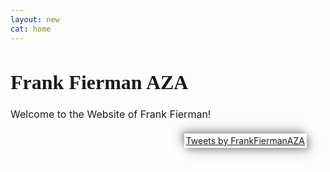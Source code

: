 ```yaml
---
layout: new
cat: home
---
```

<style>
.twitter {
	margin: 5px 30px 5px 10px;
	padding: 3px;
	/*border: 2px solid Black;*/
	float: right;
	box-shadow: 4px 4px 8px 0 rgba(0, 0, 0, 0.2), 6px 6px 20px 0 rgba(0, 0, 0, 0.19), -6px -6px 20px 0 rgba(0, 0, 0, 0.19), -4px -4px 8px 0 rgba(0, 0, 0, 0.2);
}

p.welcome {
	font-size: 16;
}
h1.welcome {
  font-family: Pacifico;
  font-size: 32;
}

body {
 background-image: url("/images/2233.png");

</style>

<h1 class="welcome">Frank Fierman AZA </h1>
<div><p class="welcome">
Welcome to the Website of Frank Fierman!
</p> </div>



<!-- Twitter Timeline -->
<div class="twitter">
<a class="twitter-timeline" data-width="400" data-height="750" data-theme="light" href="https://twitter.com/FrankFiermanAZA">Tweets by FrankFiermanAZA</a> <script async src="//platform.twitter.com/widgets.js" charset="utf-8"></script>
</div>

